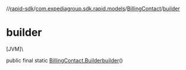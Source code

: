 //[rapid-sdk](../../../index.md)/[com.expediagroup.sdk.rapid.models](../index.md)/[BillingContact](index.md)/[builder](builder.md)

# builder

[JVM]\

public final static [BillingContact.Builder](-builder/index.md)[builder](builder.md)()

